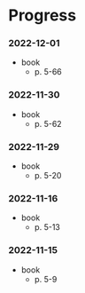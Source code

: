 # Progress

### 2022-12-01
- book
  - p. 5-66

### 2022-11-30
- book
  - p. 5-62

### 2022-11-29
- book
  - p. 5-20

### 2022-11-16
- book
  - p. 5-13

### 2022-11-15
- book
  - p. 5-9